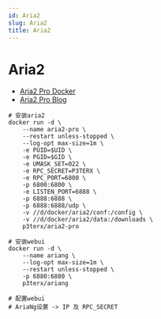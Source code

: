 ```yaml
---
id: Aria2
slug: Aria2
title: Aria2
---
```


# Aria2

- [Aria2 Pro Docker](https://hub.docker.com/r/p3terx/aria2-pro)
- [Aria2 Pro Blog](https://p3terx.com/archives/docker-aria2-pro.html)

```shell
# 安装aria2
docker run -d \
    --name aria2-pro \
    --restart unless-stopped \
    --log-opt max-size=1m \
    -e PUID=$UID \
    -e PGID=$GID \
    -e UMASK_SET=022 \
    -e RPC_SECRET=P3TERX \
    -e RPC_PORT=6800 \
    -p 6800:6800 \
    -e LISTEN_PORT=6888 \
    -p 6888:6888 \
    -p 6888:6888/udp \
    -v //d/docker/aria2/conf:/config \
    -v //d/docker/aria2/data:/downloads \
    p3terx/aria2-pro

# 安装webui
docker run -d \
    --name ariang \
    --log-opt max-size=1m \
    --restart unless-stopped \
    -p 6880:6880 \
    p3terx/ariang

# 配置webui
# AriaNg设置 -> IP 及 RPC_SECRET
```